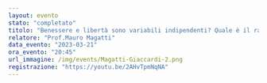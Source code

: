 ```yaml
---
layout: evento
stato: "completato"
titolo: "Benessere e libertà sono variabili indipendenti? Quale è il rapporto tra dette variabili e la sostenibilità e la crescente digitalizzazione?"
relatore: "Prof.Mauro Magatti"
data_evento: "2023-03-21"
ora_evento: "20:45"
url_immagine: /img/events/Magatti-Giaccardi-2.png
registrazione: "https://youtu.be/2AHvTpmNqNA" 
---
```

